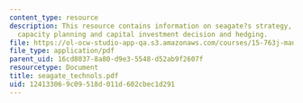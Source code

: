 ```yaml
---
content_type: resource
description: This resource contains information on seagate?s strategy, operations,
  capacity planning and capital investment decision and hedging.
file: https://ol-ocw-studio-app-qa.s3.amazonaws.com/courses/15-763j-manufacturing-system-and-supply-chain-design-spring-2005/124133069c09518d011d602cbec1d291_seagate_technols.pdf
file_type: application/pdf
parent_uid: 16cd8037-8a80-d9e3-5548-d52ab9f2607f
resourcetype: Document
title: seagate_technols.pdf
uid: 12413306-9c09-518d-011d-602cbec1d291
---
```

